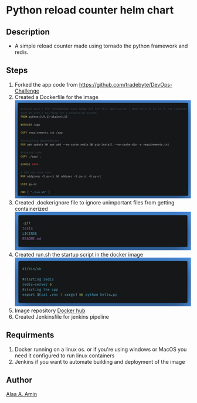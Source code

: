 # Python reload counter helm chart

## Description

- A simple reload counter made using tornado the python framework and redis.


## Steps

1. Forked the app code from https://github.com/tradebyte/DevOps-Challenge
2. Created a Dockerfile for the image  
![](pics/docker.png "The dockerfile")
3. Created .dockerignore file to ignore unimportant files from getting containerized  
![](pics/ignore.png ".dockerignore")  
4. Created run.sh the startup script in the docker image  
![](pics/run.png "run script")
5. Image repository [Docker hub](https://hub.docker.com/r/alaaamin/reload-count-tornado-py-app)
6. Created Jenkinsfile for jenkins pipeline


## Requirments

1. Docker running on a linux os. or if you're using windows or MacOS you need it configured to run linux containers
2. Jenkins if you want to automate building and deployment of the image


## Author

[Alaa A. Amin](https://www.linkedin.com/in/alaaamin-swe/)